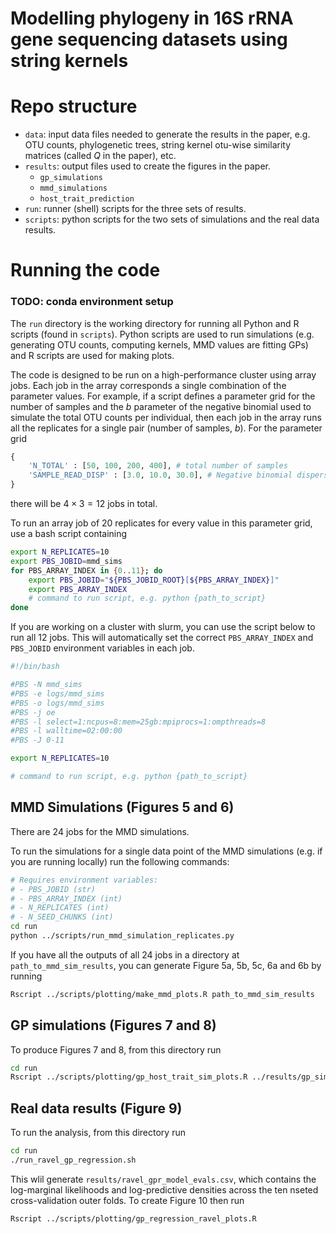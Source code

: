 # Modelling phylogeny in 16S rRNA gene sequencing datasets using string kernels

# Repo structure

* `data`: input data files needed to generate the results in the paper, e.g. OTU counts, phylogenetic trees, string kernel otu-wise similarity matrices (called $Q$ in the paper), etc.
* `results`: output files used to create the figures in the paper.
	- `gp_simulations`
	- `mmd_simulations`
	- `host_trait_prediction`
* `run`: runner (shell) scripts for the three sets of results.
* `scripts`: python scripts for the two sets of simulations and the real data results.


# Running the code

### TODO: conda environment setup

The `run` directory is the working directory for running all Python and R scripts (found in `scripts`). Python scripts are used to run simulations (e.g. generating OTU counts, computing kernels, MMD values are fitting GPs) and R scripts are used for making plots.

The code is designed to be run on a high-performance cluster using array jobs. Each job in the array corresponds a single combination of the parameter values. For example, if a script defines a parameter grid  for the number of samples and the $b$ parameter of the negative binomial used to simulate the total OTU counts per individual, then each job in the array runs all the replicates for a single pair (number of samples, $b$). For the parameter grid

```python
{
    'N_TOTAL' : [50, 100, 200, 400], # total number of samples
    'SAMPLE_READ_DISP' : [3.0, 10.0, 30.0], # Negative binomial dispersion
}
```

there will be $4 \times 3 = 12$ jobs in total.

To run an array job of 20 replicates for every value in this parameter grid, use a bash script containing

```sh
export N_REPLICATES=10
export PBS_JOBID=mmd_sims
for PBS_ARRAY_INDEX in {0..11}; do 
	export PBS_JOBID="${PBS_JOBID_ROOT}[${PBS_ARRAY_INDEX}]"
	export PBS_ARRAY_INDEX
	# command to run script, e.g. python {path_to_script}
done
```

If you are working on a cluster with slurm, you can use the script below to run all 12 jobs. This will automatically set the correct `PBS_ARRAY_INDEX` and `PBS_JOBID` environment variables in each job.

```sh
#!/bin/bash

#PBS -N mmd_sims
#PBS -e logs/mmd_sims
#PBS -o logs/mmd_sims
#PBS -j oe
#PBS -l select=1:ncpus=8:mem=25gb:mpiprocs=1:ompthreads=8
#PBS -l walltime=02:00:00
#PBS -J 0-11

export N_REPLICATES=10

# command to run script, e.g. python {path_to_script}
```


## MMD Simulations (Figures 5 and 6)

There are 24 jobs for the MMD simulations.

To run the simulations for a single data point of the MMD simulations (e.g. if you are running locally) run the following commands:

```sh
# Requires environment variables:
# - PBS_JOBID (str)
# - PBS_ARRAY_INDEX (int)
# - N_REPLICATES (int)
# - N_SEED_CHUNKS (int)
cd run
python ../scripts/run_mmd_simulation_replicates.py 
```

If you have all the outputs of all 24 jobs in a directory at `path_to_mmd_sim_results`, you can generate Figure 5a, 5b, 5c, 6a and 6b by running

```sh
Rscript ../scripts/plotting/make_mmd_plots.R path_to_mmd_sim_results
```

## GP simulations (Figures 7 and 8)

To produce Figures 7 and 8, from this directory run

```sh
cd run
Rscript ../scripts/plotting/gp_host_trait_sim_plots.R ../results/gp_simulations/manuscript.zip
```


## Real data results (Figure 9)

To run the analysis, from this directory run 

```sh
cd run
./run_ravel_gp_regression.sh
```

This wlil generate `results/ravel_gpr_model_evals.csv`, which contains the log-marginal likelihoods and log-predictive densities across the ten nseted cross-validation outer folds. To create Figure 10 then run

```sh
Rscript ../scripts/plotting/gp_regression_ravel_plots.R
```